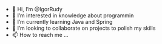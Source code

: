 - 👋 Hi, I’m @IgorRudy
- 👀 I’m interested in knowledge about programmin
- 🌱 I’m currently learning Java and Spring
- 💞️ I’m looking to collaborate on projects to polish my skills
- 📫 How to reach me ...

<!---
IgorRudy/IgorRudy is a ✨ special ✨ repository because its `README.md` (this file) appears on your GitHub profile.
You can click the Preview link to take a look at your changes.
--->
